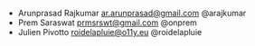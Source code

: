 * Arunprasad Rajkumar <ar.arunprasad@gmail.com> @arajkumar
* Prem Saraswat <prmsrswt@gmail.com> @onprem
* Julien Pivotto <roidelapluie@o11y.eu> @roidelapluie
